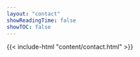 ```yaml
---
layout: "contact"
showReadingTime: false
showTOC: false
---
```


{{< include-html "content/contact.html" >}}
